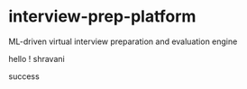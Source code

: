 # interview-prep-platform
ML-driven virtual interview preparation and evaluation engine

hello ! shravani 

success